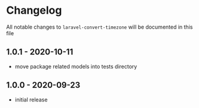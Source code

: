 # Changelog

All notable changes to `laravel-convert-timezone` will be documented in this file

## 1.0.1 - 2020-10-11

- move package related models into tests directory
## 1.0.0 - 2020-09-23

- initial release
